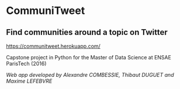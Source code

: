 # CommuniTweet
## Find communities around a topic on Twitter

https://communitweet.herokuapp.com/

Capstone project in Python for the Master of Data Science at ENSAE ParisTech (2016)


*Web app developed by Alexandre COMBESSIE, Thibaut DUGUET and Maxime LEFEBVRE*


